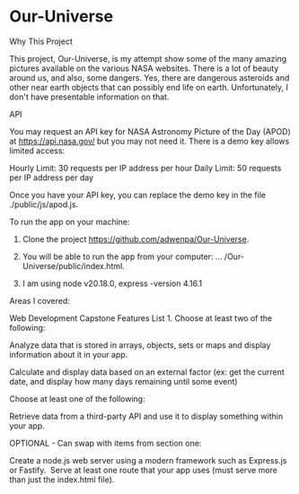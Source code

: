 # Our-Universe

Why This Project

This project, Our-Universe, is my attempt show some of the many amazing pictures available on the various NASA websites. There is a lot of beauty around us, and also, some dangers. Yes, there are dangerous asteroids and other near earth objects that can possibly end life on earth. Unfortunately, I don't have presentable information on that.

API

You may request an API key for NASA Astronomy Picture of the Day (APOD) at https://api.nasa.gov/ but you may not need it. There is a demo key allows limited access:

Hourly Limit: 30 requests per IP address per hour
Daily Limit: 50 requests per IP address per day

Once you have your API key, you can replace the demo key in the file ./public/js/apod.js.

To run the app on your machine:

1. Clone the project https://github.com/adwenpa/Our-Universe.

2. You will be able to run the app from your computer: ... /Our-Universe/public/index.html.

3. I am using node v20.18.0, express -version 4.16.1

Areas I covered:

Web Development Capstone Features List 1. Choose at least two of the following:

Analyze data that is stored in arrays, objects, sets or maps and display information about it in your app.

Calculate and display data based on an external factor (ex: get the current date, and display how many days remaining until some event)

Choose at least one of the following:

Retrieve data from a third-party API and use it to display something within your app.

OPTIONAL - Can swap with items from section one:

Create a node.js web server using a modern framework such as Express.js or Fastify.  Serve at least one route that your app uses (must serve more than just the index.html file).
